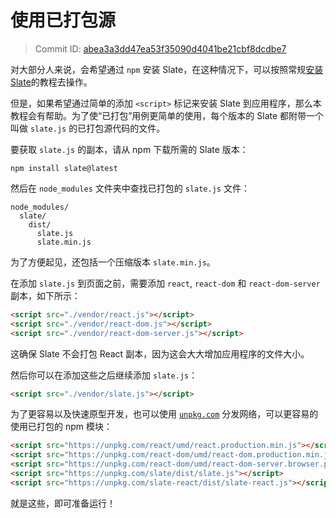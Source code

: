 # 使用已打包源

> Commit ID: [abea3a3dd47ea53f35090d4041be21cbf8dcdbe7](https://github.com/ianstormtaylor/slate/blob/main/docs/walkthroughs/xx-using-the-bundled-source.md)

对大部分人来说，会希望通过 `npm` 安装 Slate，在这种情况下，可以按照常规[安装 Slate](01-installing-slate.md)的教程去操作。

但是，如果希望通过简单的添加 `<script>` 标记来安装 Slate 到应用程序，那么本教程会有帮助。为了使“已打包”用例更简单的使用，每个版本的 Slate 都附带一个叫做 `slate.js` 的已打包源代码的文件。

要获取 `slate.js` 的副本，请从 npm 下载所需的 Slate 版本：

```text
npm install slate@latest
```

然后在 `node_modules` 文件夹中查找已打包的 `slate.js` 文件：

```text
node_modules/
  slate/
    dist/
      slate.js
      slate.min.js
```

为了方便起见，还包括一个压缩版本 `slate.min.js`。

在添加 `slate.js` 到页面之前，需要添加 `react`, `react-dom` 和 `react-dom-server` 副本，如下所示：

```html
<script src="./vendor/react.js"></script>
<script src="./vendor/react-dom.js"></script>
<script src="./vendor/react-dom-server.js"></script>
```

这确保 Slate 不会打包 React 副本，因为这会大大增加应用程序的文件大小。

然后你可以在添加这些之后继续添加 `slate.js`：

```html
<script src="./vendor/slate.js"></script>
```

为了更容易以及快速原型开发，也可以使用 [`unpkg.com`](https://unpkg.com/#/) 分发网络，可以更容易的使用已打包的 npm 模块：

```html
<script src="https://unpkg.com/react/umd/react.production.min.js"></script>
<script src="https://unpkg.com/react-dom/umd/react-dom.production.min.js"></script>
<script src="https://unpkg.com/react-dom/umd/react-dom-server.browser.production.min.js"></script>
<script src="https://unpkg.com/slate/dist/slate.js"></script>
<script src="https://unpkg.com/slate-react/dist/slate-react.js"></script>
```

就是这些，即可准备运行！
